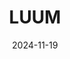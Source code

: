 ---  
layout: startup_page  
title: "LUUM"  
id: "luumlash.com"  
permalink: "/luumluumlash.com11192024/"  
website: "https://www.luumlash.com/"  
funding_round: "Series A"  
funding_amount: "$30M"  
investors: "Long Journey Ventures, Artifact Capital, Boardman Bay Capital Management, Ulta Beauty"  
about: "LUUM is revolutionizing the eyelash extension industry with AI-powered robotics, creating a new category called Beauty Experience Automation. Their technology, backed by patents and investors, is redefining beauty services globally by offering a precise, convenient, and high-quality experience for both clients and lash artists. They are expanding through strategic retail partnerships."  
markets: "Beauty, Robotics, AI"  
hq: "Oakland, California, United States"  
founded_year: "2017"  
linkedin: "https://www.linkedin.com/company/luumlash"  
twitter: "https://twitter.com/luumlash1"  
instagram: ""  
facebook: "https://www.facebook.com/luumlash"  
crunchbase: ""  
pitchbook: "https://pitchbook.com/profiles/company/185861-08"  

date_display: "19-Nov-2024"  
date: "2024-11-19"

# SEO Optimization  
meta_title: "LUUM - Series A Funding ($30M)"  
meta_description: "LUUM, LUUM is revolutionizing the eyelash extension industry with AI-powered robotics, creating a new category called Beauty Experience Automation. Their te..."  
meta_keywords: "LUUM, Beauty, Robotics, AI, Series A funding"  
canonical_url: "https://startup.projectstartups.com/luumluumlash.com11192024/"  
---